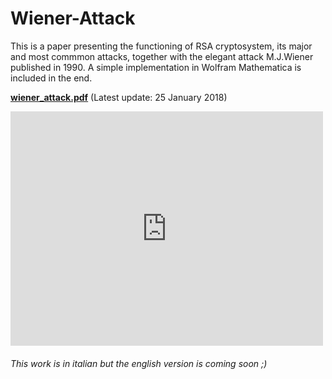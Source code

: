 # Wiener-Attack
This is a paper presenting the functioning of RSA cryptosystem, its major and most commmon attacks, together with the elegant attack M.J.Wiener published in 1990. A simple implementation in Wolfram Mathematica is included in the end.

<b>[wiener_attack.pdf](https://github.com/MatteoGio/Wiener-Attack/raw/master/wiener_attack.pdf)</b> (Latest update: 25 January 2018)

<embed src="https://github.com/MatteoGio/Wiener-Attack/raw/master/wiener_attack.pdf" width="500" height="375">

###### This work is in italian but the english version is coming soon ;)

